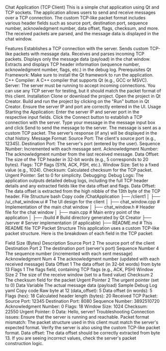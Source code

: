 Chat Application (TCP Client)
This is a simple chat application using Qt and TCP sockets. The application allows users to send and receive messages over a TCP connection. The custom TCP-like packet format includes various header fields such as source port, destination port, sequence number, acknowledgment number, data offset, flags, checksum, and more. The received packets are parsed, and the message data is displayed in the chat window.

Features
Establishes a TCP connection with the server.
Sends custom TCP-like packets with message data.
Receives and parses incoming TCP packets.
Displays only the message data (payload) in the chat window.
Extracts and displays TCP header information (sequence number, acknowledgment number, flags, etc.) in the debug log.
Prerequisites
Qt Framework: Make sure to install the Qt framework to run the application.
C++ Compiler: A C++ compiler that supports Qt (e.g., GCC or MSVC).
Server: The server must be running to accept incoming connections. You can use any TCP server for testing, but it should match the packet format of this client.
Installation
Clone or download the project.
Open the project in Qt Creator.
Build and run the project by clicking on the "Run" button in Qt Creator.
Ensure the server IP and port are correctly entered in the UI.
Usage
Starting the Application:
Enter the server IP and server port in the respective input fields.
Click the Connect button to establish a TCP connection with the server.
Type your message in the message input box and click Send to send the message to the server.
The message is sent as a custom TCP packet. The server’s response (if any) will be displayed in the chat history.
Message Format:
Source Port: The client's source port (e.g., 12345).
Destination Port: The server's port (entered by the user).
Sequence Number: Incremented with each message sent.
Acknowledgment Number: The acknowledgment number from the last received message.
Data Offset: The size of the TCP header in 32-bit words (e.g., 5 corresponds to 20 bytes).
Flags: TCP flags (SYN, ACK, PSH, etc.).
Window Size: Set to a fixed value (e.g., 1024).
Checksum: Calculated checksum for the TCP packet.
Urgent Pointer: Set to 0 for simplicity.
Debugging:
Debug Logs: The application outputs detailed debug logs, including the full TCP header details and any extracted fields like the data offset and flags.
Data Offset: The data offset is extracted from the high nibble of the 13th byte of the TCP header.
File Structure
bash
Copy code
/ChatApplication
├── /client1
│   ├── /ui_chat_window.ui            # The UI design for the client
│   ├── chat_window.cpp               # Implementation of the main chat window
│   ├── chat_window.h                 # Header file for the chat window
│   ├── main.cpp                      # Main entry point of the application
│   ├── /build                        # Build directory generated by Qt Creator
├── /server                           # Server implementation (if applicable)
├── README.md                         # This README file
TCP Packet Structure
This application uses a custom TCP-like packet structure. Here is the breakdown of each field in the TCP packet:

Field	Size (Bytes)	Description
Source Port	2	The source port of the client
Destination Port	2	The destination port (server's port)
Sequence Number	4	The sequence number (incremented with each sent message)
Acknowledgment Num	4	The acknowledgment number (updated with each received message)
Data Offset	1	The data offset (in 32-bit words) from byte 13
Flags	1	The flags field, containing TCP flags (e.g., ACK, PSH)
Window Size	2	The size of the receive window (set to a fixed value)
Checksum	2	The checksum field for the packet
Urgent Pointer	2	The urgent pointer (set to 0)
Data	Variable	The actual message data (payload)
Sample Debug Log
yaml
Copy code
Raw byte at 12 (data_offset): 5
Data offset (in words): 5
Flags (hex): 18
Calculated header length (bytes): 20
Received TCP Packet:
Source Port: 12345
Destination Port: 8080
Sequence Number: 3892510720
Acknowledgment Number: 0
Flags: 18
Window Size: 1024
Checksum: 22550
Urgent Pointer: 0
Data: Hello, server!
Troubleshooting
Connection issues: Ensure that the server is running and reachable.
Packet format mismatch: The packet structure used in this client must match the server's expected format. Verify the server is also using the custom TCP-like packet format.
Data offset: The data offset should be correctly extracted from byte 13. If you are seeing incorrect values, check the server's packet construction logic.
